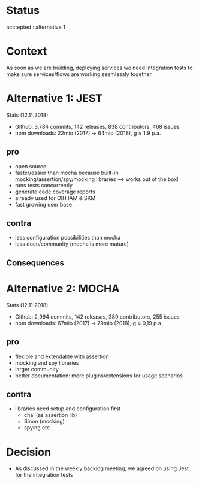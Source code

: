 # Status
acctepted : alternative 1

# Context

As soon as we are building, deploying services we need integration tests to make sure services/flows are working seamlessly together   

# Alternative 1: JEST
Stats (12.11.2018)
- Github: 3,784 commits, 142 releases, 838 contributors, 468 issues
- npm downloads: 22mio (2017) -> 64mio (2018), g ≈ 1.9 p.a.

## pro 
- open source 
- faster/easier than mocha because built-in mocking/assertion/spy/mocking libraries --> works out of the box!
- runs tests concurrently
- generate code coverage reports
- already used for OIH IAM & SKM
- fast growing user base

## contra 
- less configuration possibilities than mocha
- less docu/community (mocha is more mature)

## Consequences


# Alternative 2: MOCHA
Stats (12.11.2018)
- Github: 2,994 commits, 142 releases, 389 contributors, 255 issues
- npm downloads: 67mio (2017) -> 79mio (2018), g ≈ 0,19 p.a.

## pro
- flexible and extendable with assertion
- mocking and spy libraries
- larger community 
- better documentation: more plugins/extensions for usage scenarios

## contra
- libraries need setup and configuration first
   - chai (as assertion lib)
   - Sinon (mocking)
   - spying etc

# Decision
- As discussed in the weekly backlog meeting, we agreed on using Jest for the integration tests
